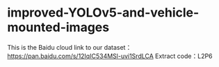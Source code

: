 # improved-YOLOv5-and-vehicle-mounted-images
This is the Baidu cloud link to our dataset：https://pan.baidu.com/s/12IqIC534MSl-uvi1SrdLCA
Extract code：L2P6
